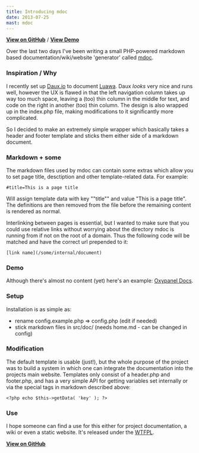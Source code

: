 ```yaml
---
title: Introducing mdoc
date: 2013-07-25
mast: mdoc
---
```


[**View on GitHub**](http://github.com/Oxygem/mdoc) / [**View Demo**](http://doc.oxypanel.com)

Over the last two days I've been writing a small PHP-powered markdown based documentation/wiki/website 'generator' called [mdoc](http://github.com/Oxygem/mdoc).

### Inspiration / Why

I recently set up [Daux.io](http://daux.io) to document [Luawa](http://github.com/Fizzadar/Luawa). Daux _looks_ very nice and runs well, however the UX is flawed in that the left navigation column takes up way too much space, leaving a (too) thin column in the middle for text, and code on the right in another (too) thin column. The design is also wrapped up in the index.php file, making modifications to it significantly more complicated.

So I decided to make an extremely simple wrapper which basically takes a header and footer template and sticks them either side of a markdown document.

### Markdown + some

The markdown files used by mdoc can contain some extras which allow you to set page title, desctiption and other template-related data. For example:

	#title=This is a page title

Will assign template data with key ""title"" and value "This is a page title". The definitions are then removed from the file before the remaining content is rendered as normal.

Interlinking between pages is essential, but I wanted to make sure that you could use relative links without worrying about the directory mdoc is running from if not on the root of a domain. Thus the following code will be matched and have the correct url prepended to it:

	[link name](/some/internal/document)

### Demo

Although there's almost no content (yet) here's an example: [Oxypanel Docs](http://doc.oxypanel.com).

### Setup

Installation is as simple as:

+ rename config.example.php => config.php (edit if needed)
+ stick markdown files in src/doc/ (needs home.md - can be changed in config)

### Modification

The default template is usable (just!), but the whole purpose of the project was to build a system in which one can integrate the documentation into the projects main website. Templates only consist of a header.php and footer.php, and has a very simple API for getting variables set internally or via the special tags in markdown described above:

	<?php echo $this->getData( 'key' ); ?>

### Use

I hope someone can find a use for this either for project documentation, a wiki or even a static website. It's released under the [WTFPL](http://www.wtfpl.net/).

[**View on GitHub**](http://github.com/Oxygem/mdoc)
